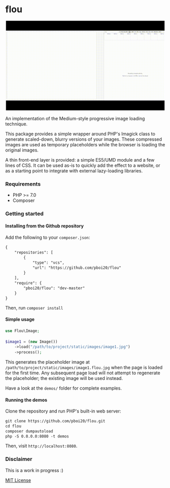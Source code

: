 # flou


<p align='center'>
<img src='./demos/img/basic-demo.gif' width="500" alt='Animation of the provided basic demo'>
</p>


An implementation of the Medium-style progressive image loading technique.

This package provides a simple wrapper around PHP's Imagick class to generate
scaled-down, blurry versions of your images. These compressed images are used
as temporary placeholders while the browser is loading the original images.

A thin front-end layer is provided: a simple ES5/UMD module and a few lines of
CSS. It can be used as-is to quickly add the effect to a website, or as a
starting point to integrate with external lazy-loading libraries.


### Requirements

- PHP >= 7.0
- Composer


### Getting started

#### Installing from the Github repository

Add the following to your `composer.json`:

```
{
    "repositories": [
        {
            "type": "vcs",
            "url": "https://github.com/pboi20/flou"
        }
    ],
    "require": {
        "pboi20/flou": "dev-master"
    }
}

```

Then, run `composer install`


#### Simple usage

```php
use Flou\Image;

$image1 = (new Image())
    ->load("/path/to/project/static/images/image1.jpg")
    ->process();
```

This generates the placeholder image at `/path/to/project/static/images/image1.flou.jpg`
when the page is loaded for the first time. Any subsequent page load will not
attempt to regenerate the placeholder; the existing image will be used instead.

Have a look at the `demos/` folder for complete examples.


#### Running the demos

Clone the repository and run PHP's built-in web server:

```
git clone https://github.com/pboi20/flou.git
cd flou
composer dumpautoload
php -S 0.0.0.0:8080 -t demos
```

Then, visit `http://localhost:8080`.


### Disclaimer

This is a work in progress :)

[MIT License](https://github.com/pboi20/flou/blob/master/LICENSE)
